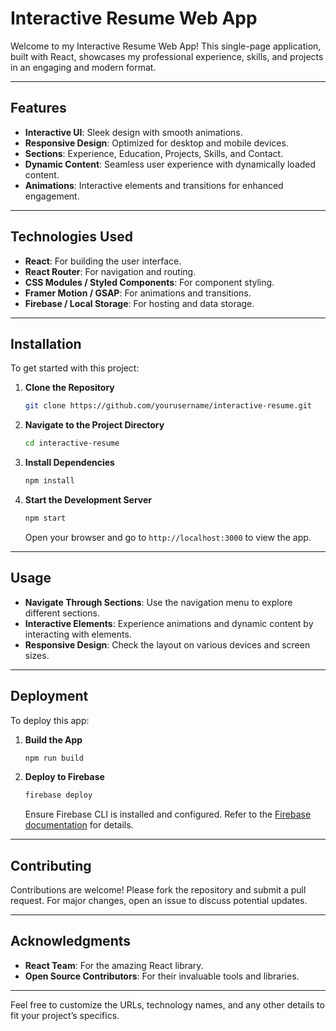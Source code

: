 # Interactive Resume Web App

Welcome to my Interactive Resume Web App! This single-page application, built with React, showcases my professional experience, skills, and projects in an engaging and modern format.

---

## Features

- **Interactive UI**: Sleek design with smooth animations.
- **Responsive Design**: Optimized for desktop and mobile devices.
- **Sections**: Experience, Education, Projects, Skills, and Contact.
- **Dynamic Content**: Seamless user experience with dynamically loaded content.
- **Animations**: Interactive elements and transitions for enhanced engagement.

---

## Technologies Used

- **React**: For building the user interface.
- **React Router**: For navigation and routing.
- **CSS Modules / Styled Components**: For component styling.
- **Framer Motion / GSAP**: For animations and transitions.
- **Firebase / Local Storage**: For hosting and data storage.

---

## Installation

To get started with this project:

1. **Clone the Repository**

   ```bash
   git clone https://github.com/yourusername/interactive-resume.git
   ```

2. **Navigate to the Project Directory**

   ```bash
   cd interactive-resume
   ```

3. **Install Dependencies**

   ```bash
   npm install
   ```

4. **Start the Development Server**

   ```bash
   npm start
   ```

   Open your browser and go to `http://localhost:3000` to view the app.

---

## Usage

- **Navigate Through Sections**: Use the navigation menu to explore different sections.
- **Interactive Elements**: Experience animations and dynamic content by interacting with elements.
- **Responsive Design**: Check the layout on various devices and screen sizes.

---

## Deployment

To deploy this app:

1. **Build the App**

   ```bash
   npm run build
   ```

2. **Deploy to Firebase**

   ```bash
   firebase deploy
   ```

   Ensure Firebase CLI is installed and configured. Refer to the [Firebase documentation](https://firebase.google.com/docs/cli) for details.

---

## Contributing

Contributions are welcome! Please fork the repository and submit a pull request. For major changes, open an issue to discuss potential updates.

---

## Acknowledgments

- **React Team**: For the amazing React library.
- **Open Source Contributors**: For their invaluable tools and libraries.

---

Feel free to customize the URLs, technology names, and any other details to fit your project’s specifics.
